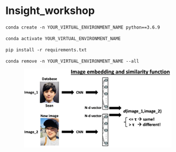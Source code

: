 # Insight_workshop

`conda create -n YOUR_VIRTUAL_ENVIRONMENT_NAME python==3.6.9`

`conda activate YOUR_VIRTUAL_ENVIRONMENT_NAME`

`pip install -r requirements.txt`



`conda remove -n YOUR_VIRTUAL_ENVIRONMENT_NAME --all`



<p align="center"><img src="Readme_images/face_recognition_embedding_example.png" width="80%"></p>